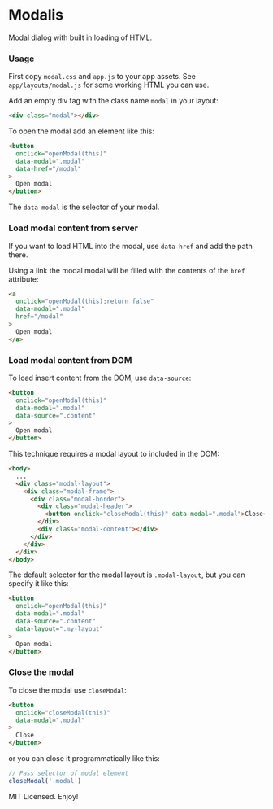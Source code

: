 # Modalis

Modal dialog with built in loading of HTML.

### Usage

First copy `modal.css` and `app.js` to your app assets. See `app/layouts/modal.js` for some working HTML you can use.

Add an empty div tag with the class name `modal` in your layout:
```html
<div class="modal"></div>
```

To open the modal add an element like this:
```html
<button
  onclick="openModal(this)"
  data-modal=".modal"
  data-href="/modal"
>
  Open modal
</button>
```
The `data-modal` is the selector of your modal.

### Load modal content from server

If you want to load HTML into the modal, use `data-href` and add the path there.

Using a link the modal modal will be filled with the contents of the `href` attribute:
```html
<a
  onclick="openModal(this);return false"
  data-modal=".modal"
  href="/modal"
>
  Open modal
</a>
```

### Load modal content from DOM

To load insert content from the DOM, use `data-source`:

```html
<button
  onclick="openModal(this)"
  data-modal=".modal"
  data-source=".content"
>
  Open modal
</button>
```

This technique requires a modal layout to included in the DOM:
```html
<body>
  ...
  <div class="modal-layout">
    <div class="modal-frame">
      <div class="modal-border">
        <div class="modal-header">
          <button onclick="closeModal(this)" data-modal=".modal">Close</button>
        </div>
        <div class="modal-content"></div>
      </div>
    </div>
  </div>
</body>
```

The default selector for the modal layout is `.modal-layout`, but you can specify it like this:

```html
<button
  onclick="openModal(this)"
  data-modal=".modal"
  data-source=".content"
  data-layout=".my-layout"
>
  Open modal
</button>
```

### Close the modal

To close the modal use `closeModal`:
```html
<button
  onclick="closeModal(this)"
  data-modal=".modal"
>
  Close
</button>
```

or you can close it programmatically like this:
```js
// Pass selector of modal element
closeModal('.modal')
```

MIT Licensed. Enjoy!
